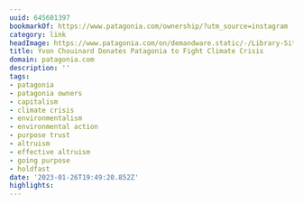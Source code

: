 ```yaml
---
uuid: 645601397
bookmarkOf: https://www.patagonia.com/ownership/?utm_source=instagram
category: link
headImage: https://www.patagonia.com/on/demandware.static/-/Library-Sites-PatagoniaShared/default/dwd531ae82/images/campaigns/chacabuco/Home_Yvon_Chouinard_Portraits_Campbell-Brewer_37-final.jpg
title: Yvon Chouinard Donates Patagonia to Fight Climate Crisis
domain: patagonia.com
description: ''
tags:
- patagonia
- patagonia owners
- capitalism
- climate crisis
- environmentalism
- environmental action
- purpose trust
- altruism
- effective altruism
- going purpose
- holdfast
date: '2023-01-26T19:49:20.852Z'
highlights:
---
```



